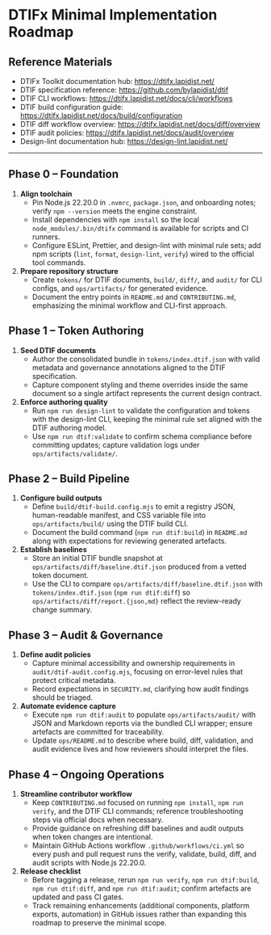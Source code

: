 # DTIFx Minimal Implementation Roadmap

## Reference Materials

- DTIFx Toolkit documentation hub: https://dtifx.lapidist.net/
- DTIF specification reference: https://github.com/bylapidist/dtif
- DTIF CLI workflows: https://dtifx.lapidist.net/docs/cli/workflows
- DTIF build configuration guide: https://dtifx.lapidist.net/docs/build/configuration
- DTIF diff workflow overview: https://dtifx.lapidist.net/docs/diff/overview
- DTIF audit policies: https://dtifx.lapidist.net/docs/audit/overview
- Design-lint documentation hub: https://design-lint.lapidist.net/

---

## Phase 0 – Foundation

1. **Align toolchain**
   - Pin Node.js 22.20.0 in `.nvmrc`, `package.json`, and onboarding notes; verify `npm --version` meets the engine constraint.
   - Install dependencies with `npm install` so the local `node_modules/.bin/dtifx` command is available for scripts and CI runners.
   - Configure ESLint, Prettier, and design-lint with minimal rule sets; add npm scripts (`lint`, `format`, `design-lint`, `verify`) wired to the official tool commands.
2. **Prepare repository structure**
   - Create `tokens/` for DTIF documents, `build/`, `diff/`, and `audit/` for CLI configs, and `ops/artifacts/` for generated evidence.
   - Document the entry points in `README.md` and `CONTRIBUTING.md`, emphasizing the minimal workflow and CLI-first approach.

## Phase 1 – Token Authoring

1. **Seed DTIF documents**
   - Author the consolidated bundle in `tokens/index.dtif.json` with valid metadata and governance annotations aligned to the DTIF specification.
   - Capture component styling and theme overrides inside the same document so a single artifact represents the current design contract.
2. **Enforce authoring quality**
   - Run `npm run design-lint` to validate the configuration and tokens with the design-lint CLI, keeping the minimal rule set aligned with the DTIF authoring model.
   - Use `npm run dtif:validate` to confirm schema compliance before committing updates; capture validation logs under `ops/artifacts/validate/`.

## Phase 2 – Build Pipeline

1. **Configure build outputs**
   - Define `build/dtif-build.config.mjs` to emit a registry JSON, human-readable manifest, and CSS variable file into `ops/artifacts/build/` using the DTIF build CLI.
   - Document the build command (`npm run dtif:build`) in `README.md` along with expectations for reviewing generated artefacts.
2. **Establish baselines**
   - Store an initial DTIF bundle snapshot at `ops/artifacts/diff/baseline.dtif.json` produced from a vetted token document.
   - Use the CLI to compare `ops/artifacts/diff/baseline.dtif.json` with `tokens/index.dtif.json` (`npm run dtif:diff`) so `ops/artifacts/diff/report.{json,md}` reflect the review-ready change summary.

## Phase 3 – Audit & Governance

1. **Define audit policies**
   - Capture minimal accessibility and ownership requirements in `audit/dtif-audit.config.mjs`, focusing on error-level rules that protect critical metadata.
   - Record expectations in `SECURITY.md`, clarifying how audit findings should be triaged.
2. **Automate evidence capture**
   - Execute `npm run dtif:audit` to populate `ops/artifacts/audit/` with JSON and Markdown reports via the bundled CLI wrapper; ensure artefacts are committed for traceability.
   - Update `ops/README.md` to describe where build, diff, validation, and audit evidence lives and how reviewers should interpret the files.

## Phase 4 – Ongoing Operations

1. **Streamline contributor workflow**
   - Keep `CONTRIBUTING.md` focused on running `npm install`, `npm run verify`, and the DTIF CLI commands; reference troubleshooting steps via official docs when necessary.
   - Provide guidance on refreshing diff baselines and audit outputs when token changes are intentional.
   - Maintain GitHub Actions workflow `.github/workflows/ci.yml` so every push and pull request runs the verify, validate, build, diff, and audit scripts with Node.js 22.20.0.
2. **Release checklist**
   - Before tagging a release, rerun `npm run verify`, `npm run dtif:build`, `npm run dtif:diff`, and `npm run dtif:audit`; confirm artefacts are updated and pass CI gates.
   - Track remaining enhancements (additional components, platform exports, automation) in GitHub issues rather than expanding this roadmap to preserve the minimal scope.

